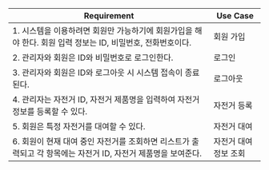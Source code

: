 | Requirement                                                                                                                                                                         | Use Case                    |
| ----------------------------------------------------------------------------------------------------------------------------------------------------------------------------------- | --------------------------- |
| 1. 시스템을 이용하려면 회원만 가능하기에 회원가입을 해야 한다. 회원 입력 정보는 ID, 비밀번호, 전화번호이다.                              | 회원 가입                   |
| 2. 관리자와 회원은 ID와 비밀번호로 로그인한다.                                                                                                                                      | 로그인                      |
| 3. 관리자와 회원은 ID와 로그아웃 시 시스템 접속이 종료된다.                                                                                                                         | 로그아웃                    |
| 4. 관리자는 자전거 ID, 자전거 제품명을 입력하여 자전거 정보를 등록할 수 있다.                                              | 자전거 등록                 |
| 5. 회원은 특정 자전거를 대여할 수 있다. | 자전거 대여             |                                                                                            | 항목 
| 6. 회원이 현재 대여 중인 자전거를 조회하면 리스트가 출력되고 각 항목에는 자전거 ID, 자전거 제품명을 보여준다.                                                                                                          | 자전거 대여 정보 조회       |